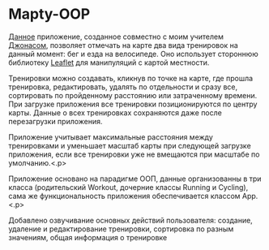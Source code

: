 # Mapty-OOP

<p><a href='https://solar5503.github.io/Mapty-OOP/' target='_blank'>Данное</a> приложение, созданное совместно с моим учителем <a href='https://github.com/jonasschmedtmann' target='_blank'>Джонасом</a>, позволяет отмечать на карте два вида тренировок на данный момент: бег и езда на велосипеде. Оно использует стороннюю библиотеку <a href='https://leafletjs.com/' target='_blank'>Leaflet</a> для манипуляций с картой местности.</p>
<p>Тренировки можно создавать, кликнув по точке на карте, где прошла тренировка, редактировать, удалять по отдельности и сразу все, сортировать по пройденному расстоянию или затраченному времени. При загрузке приложения все тренировки позиционируются по центру карты. Данные о всех тренировках сохраняются даже после перезагрузки приложения.</p>
<p>Приложение учитывает максимальные расстояния между тренировками и уменьшает масштаб карты при следующей загрузке приложения, если все тренировки уже не вмещаются при масштабе по умолчанию.<.p>
<p>Приложение основано на парадигме ООП, данные организованны в три класса (родительский Workout, дочерние классы Running и Cycling), сама же функциональность приложения обеспечивается классом App.<.p>
<p>Добавлено озвучивание основных действий пользователя: создание, удаление и редактирование тренировки, сортировка по разным значениям, общая информация о тренировке</p>
